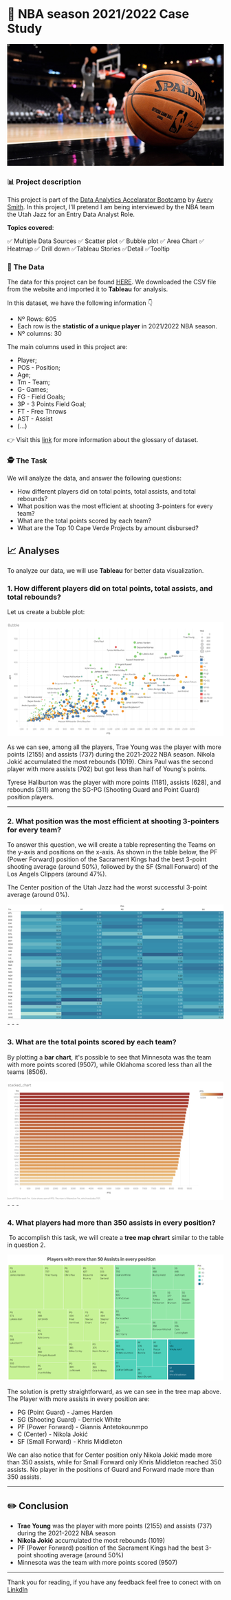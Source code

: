 # 🏀 NBA season 2021/2022 Case  Study

<img src="images/projects/nba/home.JPG?raw=true">

### 📊 Project description

This project is part of the [Data Analytics Accelarator Bootcamp](https://www.datacareerjumpstart.com/) by [Avery Smith](https://www.linkedin.com/in/averyjsmith/). In this project, I'll pretend I am being interviewed by the NBA team the Utah Jazz for an Entry Data Analyst Role.

**Topics covered**:

✅ Multiple Data Sources
✅ Scatter plot
✅ Bubble plot
✅ Area Chart
✅ Heatmap 
✅ Drill down
✅Tableau Stories
✅Detail
✅Tooltip


### 💾 The Data

The data for this project can be found [HERE](https://www.basketball-reference.com/leagues/NBA_2022_totals.html). We downloaded the CSV file from the website and imported it to **Tableau** for analysis.

In this dataset, we have the following information 👇

* Nº Rows: 605
* Each row is the **statistic of a unique player** in 2021/2022 NBA season.
* Nº columns: 30

The main columns used in this project are:

* Player;
* POS - Position;
* Age;
* Tm - Team;
* G- Games;
* FG - Field Goals;
* 3P - 3 Points Field Goal;
* FT - Free Throws
* AST - Assist
* (...)

👉 Visit this [link](https://www.basketball-reference.com/leagues/NBA_2022_totals.html) for more information about the glossary of dataset.

### 🕵️ The Task

We will analyze the data, and answer the following questions:

* How different players did on total points, total assists, and total rebounds?
* What position was the most efficient at shooting 3-pointers for every team?
* What are the total points scored by each team?
* What are the Top 10 Cape Verde Projects by amount disbursed?

## 📈 Analyses

To analyze our data, we will use **Tableau** for better data visualization.

### 1\. How different players did on total points, total assists, and total rebounds?

Let us create a bubble plot:


<img src="images/projects/nba/Bubble.PNG?raw=true">

As we can see, among all the players, Trae Young was the player with more points (2155) and assists (737) during the 2021-2022 NBA season. Nikola Jokić accumulated the most rebounds (1019). Chirs Paul was the second player with more assists (702) but got less than half of Young's points. 

Tyrese Haliburton was the player with more points (1181), assists (628), and rebounds (311) among the SG-PG (Shooting Guard and Point Guard) position players.
- - -

### 2\. What position was the most efficient at shooting 3-pointers for every team?

To answer this question, we will create a table representing the Teams on the y-axis and positions on the x-axis. As shown in the table below, the PF (Power Forward) position of the Sacrament Kings had the best 3-point shooting average (around 50%), followed by the SF (Small Forward) of the Los Angels Clippers (around 47%).

The Center position of the Utah Jazz had the worst successful 3-point average (around 0%).

<img src="images/projects/nba/table.png?raw=true">
- - -


### 3\. What are the total points scored by each team?

By plotting a **bar chart**, it's possible to see that Minnesota was the team with more points scored (9507), while Oklahoma scored less than all the teams (8506).



<img src="images/projects/nba/stacked_chart.png?raw=true">
- - -

### 4\. What players had more than 350 assists in every position?

 To accomplish this task, we will create a **tree map chrart** similar to the table in question 2.

<img src="images/projects/nba/tree_map.png?raw=true">

The solution is pretty straightforward, as we can see in the tree map above. The Player with more assists in every position are:

- PG (Point Guard) - James Harden
- SG (Shooting Guard) - Derrick White
- PF (Power Forward) - Giannis Antetokounmpo
- C (Center) - Nikola Jokić
- SF (Small Forward) - Khris Middleton

We can also notice that for Center position only Nikola Jokić made more than 350 assists, while for Small Forward only Khris Middleton reached 350 assists. No player in the positions of Guard and Forward made more than 350 assists.
- - -

## ✏️ Conclusion

- **Trae Young** was the player with more points (2155) and assists (737) during the 2021-2022 NBA season
- **Nikola Jokić** accumulated the most rebounds (1019)
- PF (Power Forward) position of the Sacrament Kings had the best 3-point shooting average (around 50%)
- Minnesota was the team with more points scored (9507)

- - -

Thank you for reading, if you have any feedback feel free to conect with on [LinkdIn](https://www.linkedin.com/in/kelton-garcia-santos-a75060b3/)